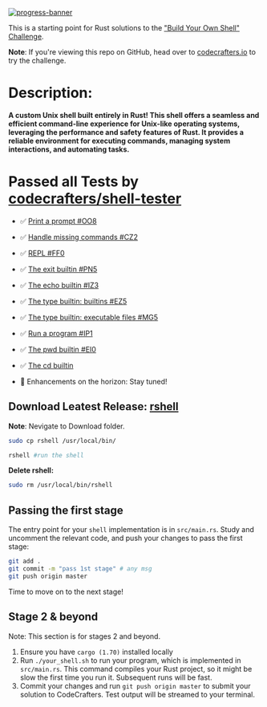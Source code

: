 [![progress-banner](https://backend.codecrafters.io/progress/shell/4240de03-3abd-4b80-a213-d7dc918d0654)](https://app.codecrafters.io/users/codecrafters-bot?r=2qF)

This is a starting point for Rust solutions to the
["Build Your Own Shell" Challenge](https://app.codecrafters.io/courses/shell/overview).

**Note**: If you're viewing this repo on GitHub, head over to
[codecrafters.io](https://codecrafters.io) to try the challenge.

# Description:
**A custom Unix shell built entirely in Rust! This shell offers a seamless and efficient command-line experience for Unix-like operating systems, leveraging the performance and safety features of Rust. It provides a reliable environment for executing commands, managing system interactions, and automating tasks.**

# Passed all Tests by [codecrafters/shell-tester](https://github.com/codecrafters-io/shell-tester)

- ✅ [Print a prompt #OO8](https://app.codecrafters.io/courses/shell/stages/oo8)

- ✅ [Handle missing commands #CZ2](https://app.codecrafters.io/courses/shell/stages/cz2)

- ✅ [REPL #FF0](https://app.codecrafters.io/courses/shell/stages/ff0)

- ✅ [The exit builtin #PN5](https://app.codecrafters.io/courses/shell/stages/pn5)

- ✅ [The echo builtin #IZ3](https://app.codecrafters.io/courses/shell/stages/iz3)

- ✅ [The type builtin: builtins #EZ5](https://app.codecrafters.io/courses/shell/stages/ez5)

- ✅ [The type builtin: executable files #MG5](https://app.codecrafters.io/courses/shell/stages/mg5)

- ✅ [Run a program #IP1](https://app.codecrafters.io/courses/shell/stages/ip1)

- ✅ [The pwd builtin #EI0](https://app.codecrafters.io/courses/shell/stages/ei0)

- ✅ [The cd builtin](https://app.codecrafters.io/courses/shell/stages/gp4)

-  🌟 Enhancements on the horizon: Stay tuned!

## Download Leatest Release: [rshell](https://github.com/akash2061/codecrafters-shell-rust/releases)
**Note**: Nevigate to Download folder.
```bash
sudo cp rshell /usr/local/bin/

rshell #run the shell
```
**Delete rshell:**
```bash
sudo rm /usr/local/bin/rshell
```

## Passing the first stage

The entry point for your `shell` implementation is in `src/main.rs`. Study and
uncomment the relevant code, and push your changes to pass the first stage:

```sh
git add .
git commit -m "pass 1st stage" # any msg
git push origin master
```

Time to move on to the next stage!

## Stage 2 & beyond

Note: This section is for stages 2 and beyond.

1. Ensure you have `cargo (1.70)` installed locally
1. Run `./your_shell.sh` to run your program, which is implemented in
   `src/main.rs`. This command compiles your Rust project, so it might be slow
   the first time you run it. Subsequent runs will be fast.
1. Commit your changes and run `git push origin master` to submit your solution
   to CodeCrafters. Test output will be streamed to your terminal.
